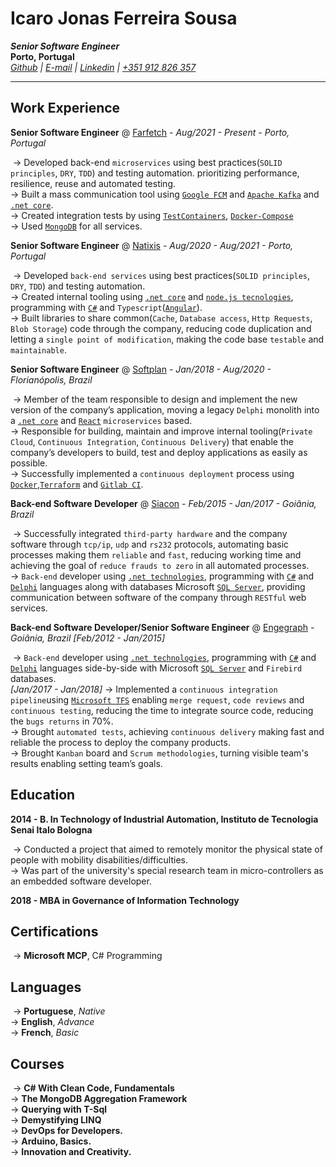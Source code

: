 # Icaro Jonas Ferreira Sousa

**_Senior Software Engineer_**  
**Porto, Portugal**  
_[Github](https://github.com/IcaroSousa) | [E-mail](icaro.py@gmail.com) | [Linkedin](https://www.linkedin.com/in/sousaicaro) |  [+351 912 826 357](+351912826357)_

----------

## Work Experience

**Senior Software Engineer** @ [Farfetch](https://www.farfetch.com)  _- Aug/2021 - Present - Porto, Portugal_

​	→ Developed back-end `microservices` using best practices(`SOLID principles`, `DRY`, `TDD`) and testing automation. prioritizing performance, resilience, reuse and automated testing.  
​	→ Built a mass communication tool using [`Google FCM`](https://firebase.google.com/docs/cloud-messaging) and [`Apache Kafka`](https://kafka.apache.org/) and [`.net core`](https://dotnet.microsoft.com/en-us/).  
​	→ Created integration tests by using [`TestContainers`](https://github.com/HofmeisterAn/dotnet-testcontainers), [`Docker-Compose`](https://docs.docker.com/compose/compose-file)  
​	→ Used [`MongoDB`](https://www.mongodb.com/) for all services.

**Senior Software Engineer** @ [Natixis](https://natixis.groupebpce.com)  _- Aug/2020 - Aug/2021 - Porto, Portugal_

​	→ Developed `back-end services` using best practices(`SOLID principles`, `DRY`, `TDD`) and testing automation.  
​	→ Created internal tooling using [`.net core`](https://dotnet.microsoft.com/en-us/) and [`node.js tecnologies`](https://nodejs.org/en/), programming with [`C#`](https://dotnet.microsoft.com/en-us/languages/csharp) and `Typescript`([`Angular`](https://angular.io/)).  
​	→ Built libraries to share common(`Cache`, `Database access`, `Http Requests`, `Blob Storage`) code through the company, reducing code duplication and letting a `single point of modification`, making the code base `testable` and `maintainable`.

**Senior Software Engineer** @ [Softplan](https://www.softplan.com.br)  _- Jan/2018 - Aug/2020 - Florianópolis, Brazil_

​	→ Member of the team responsible to design and implement the new version of the company’s application, moving a legacy `Delphi` monolith into a [`.net core`](https://dotnet.microsoft.com/en-us/) and [`React`](https://reactjs.org/)  `microservices` based.  
​	→ Responsible for building, maintain and improve internal tooling(`Private Cloud`, `Continuous Integration`, `Continuous Delivery`) that enable the company’s developers to build, test and deploy applications as easily as possible.  
​	→ Successfully implemented a `continuous deployment` process using [`Docker`](https://www.docker.com/),[`Terraform`](https://www.terraform.io/) and [`Gitlab CI`](https://docs.gitlab.com/ee/ci/).

**Back-end Software Developer** @ [Siacon](https://siacon.com.br)  _- Feb/2015 - Jan/2017 - Goiânia, Brazil_

​	→ Successfully integrated `third-party hardware` and the company software through `tcp/ip`, `udp` and `rs232` protocols, automating basic processes making them `reliable` and `fast`, reducing working time and achieving the goal of `reduce frauds to zero` in all automated processes.  
​	→ `Back-end` developer using [`.net technologies`](https://dotnet.microsoft.com/en-us/), programming with [`C#`](https://dotnet.microsoft.com/en-us/languages/csharp) and [`Delphi`](https://www.embarcadero.com/br/products/delphi)  languages along with databases Microsoft [`SQL Server`](https://www.microsoft.com/pt-br/sql-server/sql-server-downloads), providing communication  between software of the company through `RESTful` web services.

**Back-end Software Developer/Senior Software Engineer** @ [Engegraph](https://www.engegraph.com.br/)  _- Goiânia, Brazil_  _[Feb/2012 - Jan/2015]_  

​	→ `Back-end` developer using [`.net technologies`](https://dotnet.microsoft.com/en-us/), programming with [`C#`](https://dotnet.microsoft.com/en-us/languages/csharp) and [`Delphi`](https://www.embarcadero.com/br/products/delphi)  languages side-by-side with Microsoft [`SQL Server`](https://www.microsoft.com/pt-br/sql-server/sql-server-downloads) and `Firebird` databases.  
_[Jan/2017 - Jan/2018]_  → Implemented a `continuous integration pipeline`using [`Microsoft TFS`](https://docs.microsoft.com/en-us/azure/devops/server/tfs-is-now-azure-devops-server?view=azure-devops-2020) enabling `merge request`, `code reviews` and `continuous testing`, reducing the time to integrate source code, reducing the `bugs returns` in 70%.  
​	→ Brought `automated tests`, achieving `continuous delivery` making fast and reliable the process to deploy the company products.  
​	→ Brought `Kanban` board and `Scrum methodologies`, turning visible team's results enabling setting team’s goals.

## Education

**2014 - B. In Technology of Industrial Automation, Instituto de Tecnologia Senai  Italo Bologna**

​	→ Conducted a project that aimed to remotely monitor the physical state of people with mobility disabilities/difficulties.  
​	→ Was part of the university's special research team in micro-controllers as an embedded software developer.

**2018 - MBA in Governance of Information Technology**

## Certifications

​	→ **Microsoft MCP**, C# Programming

## Languages

​	→ **Portuguese**, _Native_  
​	→ **English**, _Advance_  
​	→ **French**, _Basic_

## Courses
​	→ **C# With Clean Code, Fundamentals**  
​	→ **The MongoDB Aggregation Framework**  
​	→ **Querying with T-Sql**  
​	→ **Demystifying LINQ**  
​	→ **DevOps for Developers.**  
​	→ **Arduino, Basics.**  
​	→ **Innovation and Creativity.**  
